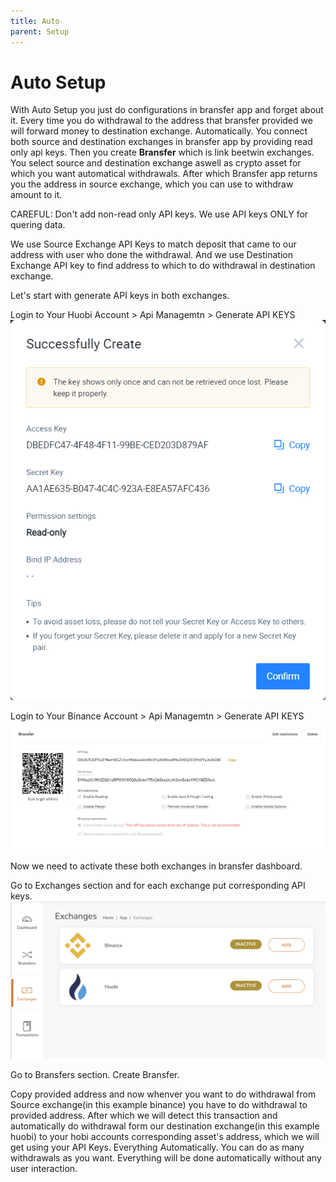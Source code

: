 ```yaml
---
title: Auto
parent: Setup
---
```


# Auto Setup

With Auto Setup you just do configurations in bransfer app and forget about it. Every time you do withdrawal to the address that bransfer provided we will forward money to destination exchange. Automatically. You connect both source and destination exchanges in bransfer app by providing read only api keys. Then you create **Bransfer** which is link beetwin exchanges. You select source and destination exchange aswell as crypto asset for which you want automatical withdrawals. After which Bransfer app returns you the address in source exchange, which you can use to withdraw amount to it.

CAREFUL: Don't add non-read only API keys. We use API keys ONLY for quering data.

We use Source Exchange API Keys to match deposit that came to our address with user who done the withdrawal. And we use Destination Exchange API key to find address to which to do withdrawal in destination exchange.

Let's start with generate API keys in both exchanges.

Login to Your Huobi Account > Api Managemtn > Generate API KEYS
![Huobi API Key](/assets/hobi_api_key.png)

Login to Your Binance Account > Api Managemtn > Generate API KEYS
![Binance API Key](/assets/binance_api_key.png)


Now we need to activate these both exchanges in bransfer dashboard.

Go to Exchanges section and for each exchange put corresponding API keys.
![Exchanges](/assets/bransfer_exchanges.png)


Go to Bransfers section.
Create Bransfer.

Copy provided address and now whenver you want to do withdrawal from Source exchange(in this example binance) you have to do withdrawal to provided address. After which we will detect this transaction and automatically do withdrawal form our destination exchange(in this example huobi) to your hobi accounts corresponding asset's address, which we will get using your API Keys. Everything Automatically. You can do as many withdrawals as you want. Everything will be done automatically without any user interaction.
